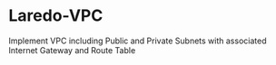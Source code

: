 # Laredo-VPC
Implement VPC including Public and Private Subnets with associated Internet Gateway and Route Table
